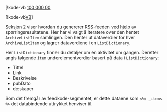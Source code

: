 <!-- markdownlint-disable-file MD041 -->
[!kode-vb [100 000 00](../rss-page.vb?range=71-174)

[!kode-vb[VB](../rss-page.vb?range=199-208)]

Seksjon 2 viser hvordan du genererer RSS-feeden ved hjelp av spørringsresultatene. Her har vi valgt å iteratere over den hentet `ArchiveListItem` samlingen. Den henter ut dataverdier for hver `ArchiveListItem` og lagrer dataverdiene i en `ListDictionary`.

Her `ListDictionary` finner du detaljer om én aktivitet om gangen. Deretter angis følgende `item` underelementverdier basert på data i `ListDictionary`:

* Tittel
* Link
* Beskrivelse
* pubDato
* dc:skaper

Som det fremgår av feedkode-segmentet, er dette dataene  som `<%= _items %>` det databindende uttrykket henviser til.

<!-- Referenced links -->
